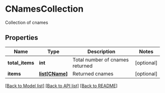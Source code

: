 # CNamesCollection

Collection of cnames
## Properties
Name | Type | Description | Notes
------------ | ------------- | ------------- | -------------
**total_items** | **int** | Total number of cnames returned | [optional] 
**items** | [**list[CName]**](CName.md) | Returned cnames | [optional] 

[[Back to Model list]](../README.md#documentation-for-models) [[Back to API list]](../README.md#documentation-for-api-endpoints) [[Back to README]](../README.md)


